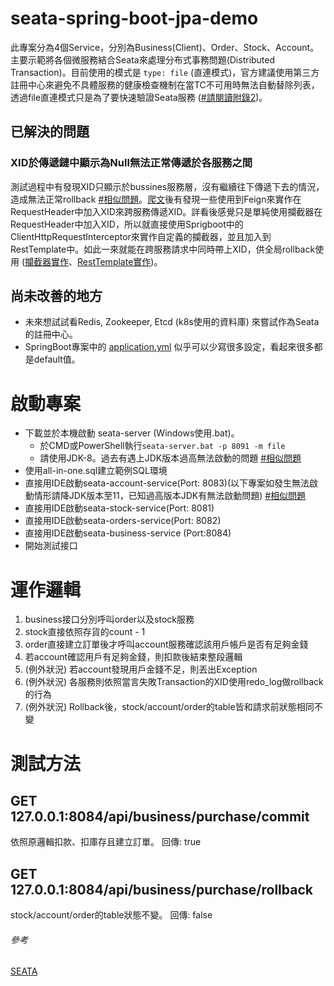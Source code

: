 # seata-spring-boot-jpa-demo
此專案分為4個Service，分別為Business(Client)、Order、Stock、Account。主要示範將各個微服務結合Seata來處理分布式事務問題(Distributed Transaction)。目前使用的模式是 ```type: file``` (直連模式)，官方建議使用第三方註冊中心來避免不具體服務的健康檢查機制在當TC不可用時無法自動替除列表，透過file直連模式只是為了要快速驗證Seata服務 ([#請閱讀附錄2](https://seata.io/zh-cn/docs/user/configurations.html))。  

## 已解決的問題
### XID於傳遞鏈中顯示為Null無法正常傳遞於各服務之間
測試過程中有發現XID只顯示於bussines服務層，沒有繼續往下傳遞下去的情況，造成無法正常rollback [#相似問題](https://github.com/seata/seata-samples/issues/106)。[爬文](https://blog.csdn.net/qq_31189355/article/details/119186140?ops_request_misc=%257B%2522request%255Fid%2522%253A%2522164568248916780271978902%2522%252C%2522scm%2522%253A%252220140713.130102334.pc%255Fall.%2522%257D&request_id=164568248916780271978902&biz_id=0&utm_medium=distribute.pc_search_result.none-task-blog-2~all~first_rank_ecpm_v1~rank_v31_ecpm-6-119186140.pc_search_result_control_group&utm_term=xid+null)後有發現一些使用到Feign來實作在RequestHeader中加入XID來跨服務傳遞XID。詳看後感覺只是單純使用攔截器在RequestHeader中加入XID，所以就直接使用Sprigboot中的ClientHttpRequestInterceptor來實作自定義的攔截器，並且加入到RestTemplate中。如此一來就能在跨服務請求中同時帶上XID，供全局rollback使用 ([攔截器實作](https://github.com/Raaaaaaaay86/seata-spring-boot-jpa-demo/blob/master/seata-business-service/src/main/java/com/example/seatabusinessservice/config/XidRequestInterceptor.java)、[RestTemplate實作](https://github.com/Raaaaaaaay86/seata-spring-boot-jpa-demo/blob/master/seata-business-service/src/main/java/com/example/seatabusinessservice/config/RestTemplateConfig.java))。

## 尚未改善的地方
- 未來想試試看Redis, Zookeeper, Etcd (k8s使用的資料庫) 來嘗試作為Seata的註冊中心。
- SpringBoot專案中的 [application.yml](https://github.com/Raaaaaaaay86/seata-spring-boot-jpa-demo/blob/master/seata-account-service/src/main/resources/application.yml) 似乎可以少寫很多設定，看起來很多都是default值。

# 啟動專案
- 下載並於本機啟動 seata-server (Windows使用.bat)。
  - 於CMD或PowerShell執行```seata-server.bat -p 8091 -m file```
  - 請使用JDK-8。過去有遇上JDK版本過高無法啟動的問題 [#相似問題](https://www.cxyzjd.com/article/weixin_48232225/109351472)
- 使用all-in-one.sql建立範例SQL環境
- 直接用IDE啟動seata-account-service(Port: 8083)(以下專案如發生無法啟動情形請降JDK版本至11，已知過高版本JDK有無法啟動問題) [#相似問題](https://www.itread01.com/content/1544500812.html)
- 直接用IDE啟動seata-stock-service(Port: 8081)
- 直接用IDE啟動seata-orders-service(Port: 8082)
- 直接用IDE啟動seata-business-service (Port:8084)
- 開始測試接口

# 運作邏輯
1. business接口分別呼叫order以及stock服務
2. stock直接依照存貨的count - 1
3. order直接建立訂單後才呼叫account服務確認該用戶帳戶是否有足夠金錢
4. 若account確認用戶有足夠金錢，則扣款後結束整段邏輯
5. (例外狀況) 若account發現用戶金錢不足，則丟出Exception
6. (例外狀況) 各服務則依照當言失敗Transaction的XID使用redo_log做rollback的行為
7. (例外狀況) Rollback後，stock/account/order的table皆和請求前狀態相同不變

# 測試方法

## GET 127.0.0.1:8084/api/business/purchase/commit
依照原邏輯扣款、扣庫存且建立訂單。
回傳: true

## GET 127.0.0.1:8084/api/business/purchase/rollback
stock/account/order的table狀態不變。
回傳: false

###### 參考
[SEATA](https://seata.io/zh-cn/index.html)
